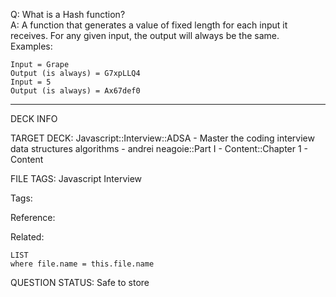 Q: What is a Hash function?  
A: A function that generates a value of fixed length for each input it receives. For any given input, the output will always be the same.  
Examples:
```text
Input = Grape
Output (is always) = G7xpLLQ4
Input = 5
Output (is always) = Ax67def0
```
<!--ID: 1690376046933-->

---

DECK INFO

TARGET DECK: Javascript::Interview::ADSA - Master the coding interview data structures algorithms - andrei neagoie::Part I - Content::Chapter 1 - Content

FILE TAGS: Javascript Interview

Tags:

Reference:

Related:

```dataview
LIST
where file.name = this.file.name
```

QUESTION STATUS: Safe to store